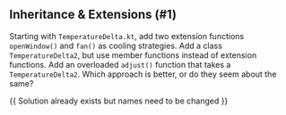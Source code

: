 ## Inheritance & Extensions (#1)

Starting with `TemperatureDelta.kt`, add two extension functions `openWindow()`
and `fan()` as cooling strategies. Add a class `TemperatureDelta2`, but use
member functions instead of extension functions. Add an overloaded `adjust()`
function that takes a `TemperatureDelta2`. Which approach is better, or do they
seem about the same?

{{ Solution already exists but names need to be changed }}
